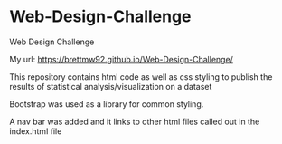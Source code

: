 # Web-Design-Challenge

Web Design Challenge 

My url: https://brettmw92.github.io/Web-Design-Challenge/

This repository contains html code as well as css styling to publish the results of statistical analysis/visualization on a dataset

Bootstrap was used as a library for common styling.

A nav bar was added and it links to other html files called out in the index.html file